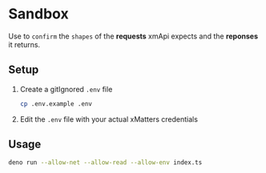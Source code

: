 # Sandbox

Use to `confirm` the `shapes` of the **requests** xmApi expects and the **reponses** it returns.

## Setup

1. Create a gitIgnored `.env` file
   ```sh
   cp .env.example .env
   ```

2. Edit the `.env` file with your actual xMatters credentials

## Usage

```sh
deno run --allow-net --allow-read --allow-env index.ts
```
